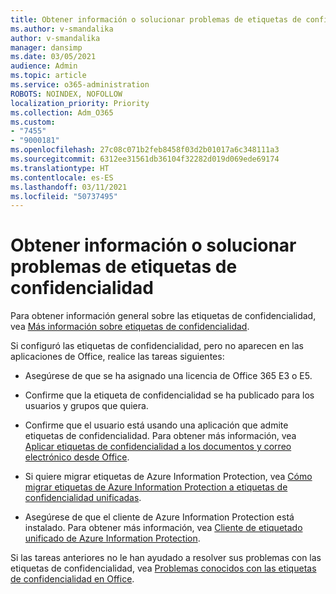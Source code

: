 ```yaml
---
title: Obtener información o solucionar problemas de etiquetas de confidencialidad
ms.author: v-smandalika
author: v-smandalika
manager: dansimp
ms.date: 03/05/2021
audience: Admin
ms.topic: article
ms.service: o365-administration
ROBOTS: NOINDEX, NOFOLLOW
localization_priority: Priority
ms.collection: Adm_O365
ms.custom:
- "7455"
- "9000181"
ms.openlocfilehash: 27c08c071b2feb8458f03d2b01017a6c348111a3
ms.sourcegitcommit: 6312ee31561db36104f32282d019d069ede69174
ms.translationtype: HT
ms.contentlocale: es-ES
ms.lasthandoff: 03/11/2021
ms.locfileid: "50737495"
---
```

# <a name="learn-about-or-troubleshoot-sensitivity-labels"></a>Obtener información o solucionar problemas de etiquetas de confidencialidad

Para obtener información general sobre las etiquetas de confidencialidad, vea [Más información sobre etiquetas de confidencialidad](https://docs.microsoft.com/microsoft-365/compliance/sensitivity-labels).

Si configuró las etiquetas de confidencialidad, pero no aparecen en las aplicaciones de Office, realice las tareas siguientes:

- Asegúrese de que se ha asignado una licencia de Office 365 E3 o E5.

- Confirme que la etiqueta de confidencialidad se ha publicado para los usuarios y grupos que quiera.

- Confirme que el usuario está usando una aplicación que admite etiquetas de confidencialidad. Para obtener más información, vea [Aplicar etiquetas de confidencialidad a los documentos y correo electrónico desde Office](https://support.microsoft.com/topic/apply-sensitivity-labels-to-your-files-and-email-in-office-2f96e7cd-d5a4-403b-8bd7-4cc636bae0f9).

- Si quiere migrar etiquetas de Azure Information Protection, vea [Cómo migrar etiquetas de Azure Information Protection a etiquetas de confidencialidad unificadas](https://docs.microsoft.com/azure/information-protection/configure-policy-migrate-labels).

- Asegúrese de que el cliente de Azure Information Protection está instalado. Para obtener más información, vea [Cliente de etiquetado unificado de Azure Information Protection](https://docs.microsoft.com/azure/information-protection/rms-client/unifiedlabelingclient-version-release-history).

Si las tareas anteriores no le han ayudado a resolver sus problemas con las etiquetas de confidencialidad, vea [Problemas conocidos con las etiquetas de confidencialidad en Office](https://support.microsoft.com/topic/known-issues-with-sensitivity-labels-in-office-b169d687-2bbd-4e21-a440-7da1b2743edc).
